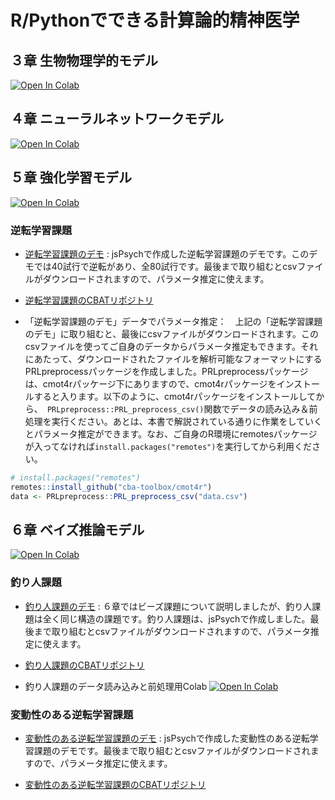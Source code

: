 # R/Pythonでできる計算論的精神医学

## ３章 生物物理学的モデル
[![Open In Colab](https://colab.research.google.com/assets/colab-badge.svg)](https://colab.research.google.com/github/CPcolloquium/cp_programming_book/blob/main/3_Biophysical-model/3_Biophysical-model.ipynb)


## ４章 ニューラルネットワークモデル
[![Open In Colab](https://colab.research.google.com/assets/colab-badge.svg)](https://colab.research.google.com/github/CPcolloquium/cp_programming_book/blob/main/4_Neural-network-model/4_Neural-network-model.ipynb)

## ５章 強化学習モデル
[![Open In Colab](https://colab.research.google.com/assets/colab-badge.svg)](https://colab.research.google.com/github/CPcolloquium/cp_programming_book/blob/main/5_Reinforcement-learing-model.ipynb)

### 逆転学習課題
- [逆転学習課題のデモ](https://cba-toolbox.github.io/probabilistic-reversal-learning-task/demo_probabilistic-reversal-learning.html) : jsPsychで作成した逆転学習課題のデモです。このデモでは40試行で逆転があり、全80試行です。最後まで取り組むとcsvファイルがダウンロードされますので、パラメータ推定に使えます。

- [逆転学習課題のCBATリポジトリ](https://github.com/cba-toolbox/probabilistic-reversal-learning-task)

- 「逆転学習課題のデモ」データでパラメータ推定：　上記の「逆転学習課題のデモ」に取り組むと、最後にcsvファイルがダウンロードされます。このcsvファイルを使ってご自身のデータからパラメータ推定もできます。それにあたって、ダウンロードされたファイルを解析可能なフォーマットにするPRLpreprocessパッケージを作成しました。PRLpreprocessパッケージは、cmot4rパッケージ下にありますので、cmot4rパッケージをインストールすると入ります。以下のように、cmot4rパッケージをインストールしてから、` PRLpreprocess::PRL_preprocess_csv()`関数でデータの読み込み＆前処理を実行ください。あとは、本書で解説されている通りに作業をしていくとパラメータ推定ができます。なお、ご自身のR環境にremotesパッケージが入ってなければ`install.packages("remotes")`を実行してから利用ください。

``` r
# install.packages("remotes")
remotes::install_github("cba-toolbox/cmot4r")
data <- PRLpreprocess::PRL_preprocess_csv("data.csv")
```

## ６章 ベイズ推論モデル
[![Open In Colab](https://colab.research.google.com/assets/colab-badge.svg)](https://colab.research.google.com/github/CPcolloquium/cp_programming_book/blob/main/6_Bayesian-inference-model.ipynb)

### 釣り人課題
- [釣り人課題のデモ](https://cba-toolbox.github.io/fisherman-task/demo_fisherman-task.html) : ６章ではビーズ課題について説明しましたが、釣り人課題は全く同じ構造の課題です。釣り人課題は、jsPsychで作成しました。最後まで取り組むとcsvファイルがダウンロードされますので、パラメータ推定に使えます。

- [釣り人課題のCBATリポジトリ](https://github.com/cba-toolbox/fisherman-task)

- 釣り人課題のデータ読み込みと前処理用Colab [![Open In Colab](https://colab.research.google.com/assets/colab-badge.svg)](https://colab.research.google.com/github/CPcolloquium/cp_programming_book/blob/main/6_Bayesian-inference-model/preprocess_fisherman_task_data.ipynb)


### 変動性のある逆転学習課題
- [変動性のある逆転学習課題のデモ](https://cba-toolbox.github.io/volatile-probabilistic-reversal-learning-task/demo_volatile-probabilistic-reversal-learning.html) : jsPsychで作成した変動性のある逆転学習課題のデモです。最後まで取り組むとcsvファイルがダウンロードされますので、パラメータ推定に使えます。

- [変動性のある逆転学習課題のCBATリポジトリ](https://github.com/cba-toolbox/volatile-probabilistic-reversal-learning-task)



